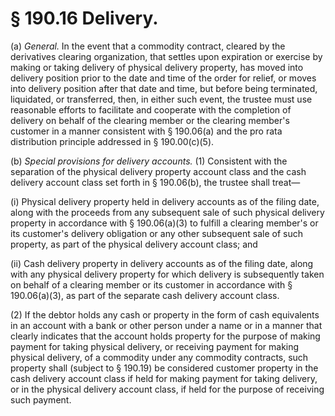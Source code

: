 # § 190.16   Delivery.

(a) *General.* In the event that a commodity contract, cleared by the derivatives clearing organization, that settles upon expiration or exercise by making or taking delivery of physical delivery property, has moved into delivery position prior to the date and time of the order for relief, or moves into delivery position after that date and time, but before being terminated, liquidated, or transferred, then, in either such event, the trustee must use reasonable efforts to facilitate and cooperate with the completion of delivery on behalf of the clearing member or the clearing member's customer in a manner consistent with § 190.06(a) and the pro rata distribution principle addressed in § 190.00(c)(5).


(b) *Special provisions for delivery accounts.* (1) Consistent with the separation of the physical delivery property account class and the cash delivery account class set forth in § 190.06(b), the trustee shall treat—


(i) Physical delivery property held in delivery accounts as of the filing date, along with the proceeds from any subsequent sale of such physical delivery property in accordance with § 190.06(a)(3) to fulfill a clearing member's or its customer's delivery obligation or any other subsequent sale of such property, as part of the physical delivery account class; and


(ii) Cash delivery property in delivery accounts as of the filing date, along with any physical delivery property for which delivery is subsequently taken on behalf of a clearing member or its customer in accordance with § 190.06(a)(3), as part of the separate cash delivery account class.


(2) If the debtor holds any cash or property in the form of cash equivalents in an account with a bank or other person under a name or in a manner that clearly indicates that the account holds property for the purpose of making payment for taking physical delivery, or receiving payment for making physical delivery, of a commodity under any commodity contracts, such property shall (subject to § 190.19) be considered customer property in the cash delivery account class if held for making payment for taking delivery, or in the physical delivery account class, if held for the purpose of receiving such payment.






